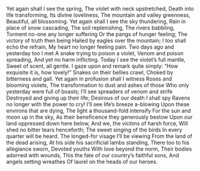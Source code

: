 Yet again shall I see the spring, The violet with neck upstretched,
Death into life transforming, Its divine loveliness,
The mountain and valley greenness, Beautiful, all blossoming.
Yet again shall I see the sky thundering, Rain in place of snow cascading,
The soil replenishing, The rivers babbling,
Torment no-one any longer suffering Or the pangs of hunger feeling;
The victory of truth then being Hailed by eagles over the mountain;
I too shall echo the refrain, My heart no longer feeling pain.
Two days ago and yesterday too I met A snake trying to poison a violet,
Venom and poison spreading, And yet no harm inflicting.
Today I see the violet’s full mantle, Sweet of scent, all gentle.
I gaze upon and remark quite simply: “How exquisite it is, how lovely!”
Snakes on their bellies crawl, Choked by bitterness and gall.
Yet again in profusion shall I witness Roses and blooming violets,
The transformation to dust and ashes of those Who only yesterday were full of boasts;
I’ll see spreaders of venom and strife Destroyed and giving up their life;
Desirous of our death I shall spy Ravens no longer with the power to cry!
I’ll see life’s breeze a-blowing Upon these environs that are dying,
The light a thousand-fold intensify For the sun and moon up in the sky,
As their beneficence they generously bestow Upon our land oppressed down here below,
And we, the victims of harsh force, Will shed no bitter tears henceforth;
The sweet singing of the birds In every quarter will be heard.
The longed-for visage I’ll be viewing From the land of the dead arising,
At his side his sacrificial lambs standing, There too to his allegiance sworn,
Devoted youths With love beyond the norm,
Their bodies adorned with wounds, This the fate of our country’s faithful sons,
And angels setting wreathes Of laurel on the heads of our heroes.